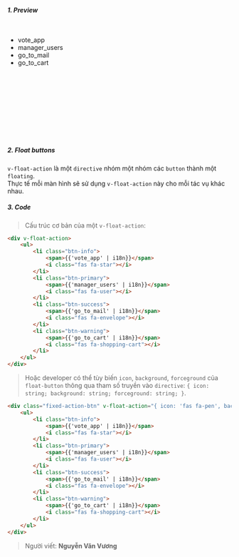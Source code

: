   
##### 1. Preview
<div class="fixed-action-btn active" style="z-index: 99; position: relative; width: 330px; margin-top: 50px;">
    <ul class="list-unstyled" style="height: 228px">
        <li class="btn-info btn btn-floating">
            <span>vote_app</span>
            <i class="fas fa-star"></i>
        </li>
        <li class="btn-primary btn btn-floating">
            <span>manager_users</span>
            <i class="fas fa-user"></i>
        </li>
        <li class="btn-success btn btn-floating">
            <span>go_to_mail</span>
            <i class="fas fa-envelope"></i>
        </li>
        <li class="btn-warning btn btn-floating">
            <span>go_to_cart</span>
            <i class="fas fa-shopping-cart"></i>
        </li>
    </ul>
    <a class="btn btn-danger btn-lg btn-floating" style="margin-left: 135px;">
        <i class="fas fa-plus"></i>
    </a>
</div>

##### 2. Float buttons
`v-float-action` là một `directive` nhóm một nhóm các `button` thành một `floating`.  
Thực tế mỗi màn hình sẽ sử dụng `v-float-action` này cho mỗi tác vụ khác nhau.

##### 3. Code
> Cấu trúc cơ bản của một `v-float-action`:

```html
<div v-float-action>
    <ul>
        <li class="btn-info">
            <span>{{'vote_app' | i18n}}</span>
            <i class="fas fa-star"></i>
        </li>
        <li class="btn-primary">
            <span>{{'manager_users' | i18n}}</span>
            <i class="fas fa-user"></i>
        </li>
        <li class="btn-success">
            <span>{{'go_to_mail' | i18n}}</span>
            <i class="fas fa-envelope"></i>
        </li>
        <li class="btn-warning">
            <span>{{'go_to_cart' | i18n}}</span>
            <i class="fas fa-shopping-cart"></i>
        </li>
    </ul>
</div>
```
> Hoặc developer có thể tùy biến `icon`, `background`, `forceground` của `float-button` thông qua tham số truyền vào `directive`: `{ icon: string; background: string; forceground: string; }`.

```html
<div class="fixed-action-btn" v-float-action="{ icon: 'fas fa-pen', background: 'bg-brown-500', forceground: '' }">
    <ul>
        <li class="btn-info">
            <span>{{'vote_app' | i18n}}</span>
            <i class="fas fa-star"></i>
        </li>
        <li class="btn-primary">
            <span>{{'manager_users' | i18n}}</span>
            <i class="fas fa-user"></i>
        </li>
        <li class="btn-success">
            <span>{{'go_to_mail' | i18n}}</span>
            <i class="fas fa-envelope"></i>
        </li>
        <li class="btn-warning">
            <span>{{'go_to_cart' | i18n}}</span>
            <i class="fas fa-shopping-cart"></i>
        </li>
    </ul>
</div>
```
<div class="mt-3"></div>

> Người viết: **Nguyễn Văn Vương**
<div class="mb-3"></div>